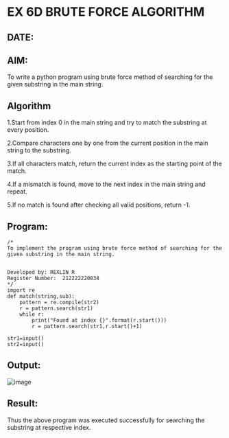 # EX 6D BRUTE FORCE ALGORITHM
## DATE:
## AIM:
To write a python program using brute force method of searching for the given substring in the main string.

## Algorithm
 
1.Start from index 0 in the main string and try to match the substring at every position.

2.Compare characters one by one from the current position in the main string to the substring.

3.If all characters match, return the current index as the starting point of the match.

4.If a mismatch is found, move to the next index in the main string and repeat.

5.If no match is found after checking all valid positions, return -1.
## Program:
```
/*
To implement the program using brute force method of searching for the given substring in the main string.


Developed by: REXLIN R
Register Number:  212222220034
*/
import re
def match(string,sub):
    pattern = re.compile(str2)
    r = pattern.search(str1)
    while r:
        print("Found at index {}".format(r.start()))
        r = pattern.search(str1,r.start()+1)    

str1=input()
str2=input()
```

## Output:
![image](https://github.com/user-attachments/assets/44fb910f-61dd-4eac-aece-0edb05ca9d2a)

## Result:
Thus the above program was executed successfully for searching the substring at respective index.
